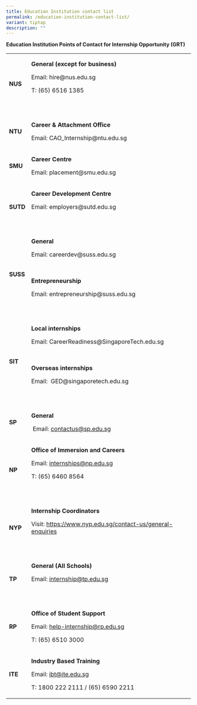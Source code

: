 ```yaml
---
title: Education Institution contact list
permalink: /education-institution-contact-list/
variant: tiptap
description: ""
---
```

<p><strong>Education Institution Points of Contact for Internship Opportunity (GRT)</strong>
</p>
<table style="minWidth: 50px">
<colgroup>
<col>
<col>
</colgroup>
<tbody>
<tr>
<td rowspan="1" colspan="1">
<p><strong>NUS</strong>
</p>
</td>
<td rowspan="1" colspan="1">
<p><strong>General (except for business)</strong>
</p>
<p>Email: <a rel="noopener noreferrer nofollow" target="_blank">hire@nus.edu.sg</a> &nbsp;</p>
<p>T: (65) 6516 1385</p>
<p>&nbsp;</p>
</td>
</tr>
<tr>
<td rowspan="1" colspan="1">
<p><strong>NTU</strong>
</p>
</td>
<td rowspan="1" colspan="1">
<p><strong>Career &amp; Attachment Office</strong>
</p>
<p>Email: <a rel="noopener noreferrer nofollow" target="_blank">CAO_Internship@ntu.edu.sg</a>
</p>
</td>
</tr>
<tr>
<td rowspan="1" colspan="1">
<p><strong>SMU</strong>
</p>
</td>
<td rowspan="1" colspan="1">
<p><strong>Career Centre</strong>
</p>
<p>Email: <a rel="noopener noreferrer nofollow" target="_blank">placement@smu.edu.sg</a>
</p>
</td>
</tr>
<tr>
<td rowspan="1" colspan="1">
<p><strong>SUTD</strong>
</p>
</td>
<td rowspan="1" colspan="1">
<p><strong>Career Development Centre</strong>
</p>
<p>Email: <a rel="noopener noreferrer nofollow" target="_blank">employers@sutd.edu.sg</a> &nbsp;</p>
<p>&nbsp;</p>
</td>
</tr>
<tr>
<td rowspan="1" colspan="1">
<p><strong>SUSS</strong>
</p>
</td>
<td rowspan="1" colspan="1">
<p><strong>General</strong>
</p>
<p>Email: <a rel="noopener noreferrer nofollow" target="_blank">careerdev@suss.edu.sg</a> &nbsp;</p>
<p>&nbsp;</p>
<p><strong>Entrepreneurship</strong>
</p>
<p>Email: <a rel="noopener noreferrer nofollow" target="_blank">entrepreneurship@suss.edu.sg</a>
</p>
<p>&nbsp;</p>
</td>
</tr>
<tr>
<td rowspan="1" colspan="1">
<p><strong>SIT</strong>
</p>
</td>
<td rowspan="1" colspan="1">
<p><strong>Local internships</strong>
</p>
<p>Email: <a rel="noopener noreferrer nofollow" target="_blank">CareerReadiness@SingaporeTech.edu.sg</a>
</p>
<p><strong>&nbsp;</strong>
</p>
<p><strong>Overseas internships</strong>
</p>
<p>Email:&nbsp; <a rel="noopener noreferrer nofollow" target="_blank">GED@singaporetech.edu.sg</a>
</p>
<p>&nbsp;</p>
</td>
</tr>
<tr>
<td rowspan="1" colspan="1">
<p><strong>SP</strong>
</p>
</td>
<td rowspan="1" colspan="1">
<p><strong>General</strong>
</p>
<p>&nbsp;Email: <a href="mailto:contactus@sp.edu.sg" rel="noopener noreferrer nofollow" target="_blank">contactus@sp.edu.sg</a>
</p>
</td>
</tr>
<tr>
<td rowspan="1" colspan="1">
<p><strong>NP</strong>
</p>
</td>
<td rowspan="1" colspan="1">
<p><strong>Office of Immersion and Careers&nbsp;&nbsp;&nbsp;&nbsp;&nbsp;&nbsp;&nbsp;&nbsp;&nbsp;&nbsp;&nbsp;&nbsp;&nbsp;&nbsp;&nbsp;&nbsp;&nbsp;&nbsp;&nbsp;&nbsp;&nbsp; &nbsp;</strong>
</p>
<p>Email: <a href="mailto:internships@np.edu.sg" rel="noopener noreferrer nofollow" target="_blank">internships@np.edu.sg</a>
</p>
<p>T: (65) 6460 8564&nbsp;&nbsp;</p>
<p>&nbsp;&nbsp;&nbsp;&nbsp;&nbsp;&nbsp;&nbsp;&nbsp;&nbsp;&nbsp;&nbsp;&nbsp;&nbsp;&nbsp;&nbsp;&nbsp;&nbsp;&nbsp;&nbsp;&nbsp;&nbsp;&nbsp;&nbsp;&nbsp;&nbsp;&nbsp;&nbsp;&nbsp;&nbsp;&nbsp;&nbsp;&nbsp;&nbsp;&nbsp;&nbsp;&nbsp;&nbsp;&nbsp;&nbsp;&nbsp;</p>
</td>
</tr>
<tr>
<td rowspan="1" colspan="1">
<p><strong>NYP</strong>
</p>
</td>
<td rowspan="1" colspan="1">
<p><strong>Internship Coordinators</strong>
</p>
<p>Visit: <a href="https://www.nyp.edu.sg/contact-us/general-enquiries" rel="noopener noreferrer nofollow" target="_blank">https://www.nyp.edu.sg/contact-us/general-enquiries</a>
</p>
<p>&nbsp;</p>
</td>
</tr>
<tr>
<td rowspan="1" colspan="1">
<p><strong>TP</strong>
</p>
</td>
<td rowspan="1" colspan="1">
<p><strong>General (All Schools)</strong>
</p>
<p>Email: <a href="mailto:internship@tp.edu.sg" rel="noopener noreferrer nofollow" target="_blank">internship@tp.edu.sg</a> &nbsp;</p>
<p>&nbsp;</p>
</td>
</tr>
<tr>
<td rowspan="1" colspan="1">
<p><strong>RP</strong>
</p>
</td>
<td rowspan="1" colspan="1">
<p><strong>Office of Student Support</strong>
</p>
<p>Email: <a href="mailto:help-internship@rp.edu.sg" rel="noopener noreferrer nofollow" target="_blank">help-internship@rp.edu.sg</a> &nbsp;</p>
<p>T: (65) 6510 3000</p>
</td>
</tr>
<tr>
<td rowspan="1" colspan="1">
<p><strong>ITE</strong>
</p>
</td>
<td rowspan="1" colspan="1">
<p><strong>Industry Based Training</strong>
</p>
<p>Email: <a href="mailto:ibt@ite.edu.sg" rel="noopener noreferrer nofollow" target="_blank">ibt@ite.edu.sg</a>
</p>
<p>T: 1800 222 2111 / (65) 6590 2211</p>
</td>
</tr>
</tbody>
</table>
<p>&nbsp;</p>
